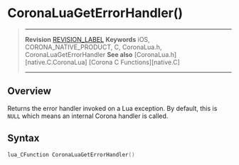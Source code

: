 # CoronaLuaGetErrorHandler()

> --------------------- ------------------------------------------------------------------------------------------
> __Revision__			[REVISION_LABEL](REVISION_URL)
> __Keywords__			iOS, CORONA_NATIVE_PRODUCT, C, CoronaLua.h, CoronaLuaGetErrorHandler
> __See also__			[CoronaLua.h][native.C.CoronaLua]
>						[Corona C Functions][native.C]
> --------------------- ------------------------------------------------------------------------------------------


## Overview

Returns the error handler invoked on a Lua exception. By default, this is `NULL` which means an internal Corona handler is called.


## Syntax

``````c
lua_CFunction CoronaLuaGetErrorHandler()
``````
